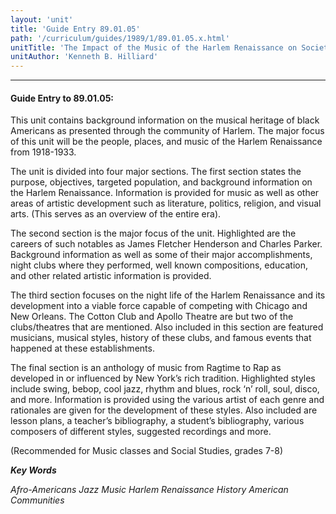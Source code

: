 ```yaml
---
layout: 'unit'
title: 'Guide Entry 89.01.05'
path: '/curriculum/guides/1989/1/89.01.05.x.html'
unitTitle: 'The Impact of the Music of the Harlem Renaissance on Society'
unitAuthor: 'Kenneth B. Hilliard'
---
```


<body>
<hr/>
 <h4>
  Guide Entry to 89.01.05:
 </h4>
 This unit contains background information on the musical heritage of black Americans as presented through the community of Harlem. The major focus of this unit will be the people, places, and music of the Harlem Renaissance from 1918-1933.
 <p>
  The unit is divided into four major sections. The first section states the purpose, objectives, targeted population, and background information on the Harlem Renaissance. Information is provided for music as well as other areas of artistic development such as literature, politics, religion, and visual arts. (This serves as an overview of the entire era).
 </p>
 <p>
  The second section is the major focus of the unit. Highlighted are the careers of such notables as James Fletcher Henderson and Charles Parker. Background information as well as some of their major accomplishments, night clubs where they performed, well known compositions, education, and other related artistic information is provided.
 </p>
 <p>
  The third section focuses on the night life of the Harlem Renaissance and its development into a viable force capable of competing with Chicago and New Orleans. The Cotton Club and Apollo Theatre are but two of the clubs/theatres that are mentioned. Also included in this section are featured musicians, musical styles, history of these clubs, and famous events that happened at these establishments.
 </p>
 <p>
  The final section is an anthology of music from Ragtime to Rap as developed in or influenced by New York’s rich tradition. Highlighted styles include swing, bebop, cool jazz, rhythm and blues, rock ‘n’ roll, soul, disco, and more. Information is provided using the various artist of each genre and rationales are given for the development of these styles. Also included are lesson plans, a teacher’s bibliography, a student’s bibliography, various composers of different styles, suggested recordings and more.
 </p>
 <p>
  (Recommended for Music classes and Social Studies, grades 7-8)
 </p>
<p>
  <b>
   <i>
    Key Words
   </i>
  </b>
  <br/>
 </p>
 <p>
  <i>
   Afro-Americans Jazz Music Harlem Renaissance History American Communities
  </i>
 </p>

</body>

